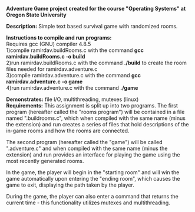 **Adventure Game project created for the course "Operating Systems" at Oregon State University**

**Description:** Simple text based survival game with randomized rooms.

**Instructions to compile and run programs:**                                      
Requires gcc (GNU) compiler 4.8.5                                                   
1)compile ramirdav.buildRooms.c with the command **gcc ramirdav.buildRooms.c -o build**                                 
2)run ramirdav.buildRooms.c with the command **./build** to create the room files needed for ramirdav.adventure.c            
3)compile ramirdav.adventure.c with the command **gcc ramirdav.adventure.c -o game**                                        
4)run ramirdav.adventure.c with the command **./game**    
                                                                            
**Demonstrates:** file I/O, multithreading, mutexes (linux)                                                                                             
**Requirements:** This assignment is split up into two programs. The first program (hereafter called the "rooms program") will be contained in a file named "<STUDENT ONID USERNAME>.buildrooms.c", which when compiled with the same name (minus the extension) and run creates a series of files that hold descriptions of the in-game rooms and how the rooms are connected.

The second program (hereafter called the "game") will be called "<STUDENT ONID USERNAME>.adventure.c" and when compiled with the same name (minus the extension) and run provides an interface for playing the game using the most recently generated rooms.

In the game, the player will begin in the "starting room" and will win the game automatically upon entering the "ending room", which causes the game to exit, displaying the path taken by the player.

During the game, the player can also enter a command that returns the current time - this functionality utilizes mutexes and multithreading.
